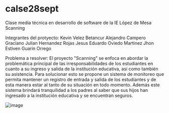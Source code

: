 # calse28sept
Clase media técnica en desarrollo de software de la IE López de Mesa
Scanning

Integrantes del protyecto:
Kevin Velez Betancur
Alejandro Campero Graciano
Julian Hernandez Rojas
Jesus Eduardo Oviedo Martinez
Jhon Estiven Guarin Orrego

Problema a resolver:
El proyecto "Scanning" se enfoca en abordar la problemática principal de las irresponsabilidades de los estudiantes en cuanto a su ingreso y salida de la institución educativa, así como también su asistencia. Para solucionar esto se propone un sistema de monitoreo que permita mantener un registro de entrada y salida de los estudiantes y de esta manera estar al tanto de su situación en todo momento. Además este sistema brindará tranquilidad a los padres al saber que sus hijos han ingresado a la institución educativa y se encuentran seguros.

![image](https://github.com/JeffreyBedoya/calse28sept/assets/13721590/40d29f0b-24c6-45dd-b8f0-44ee2981f317)



